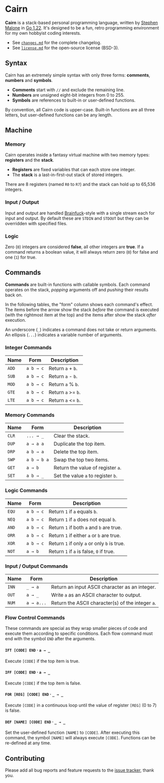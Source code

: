 # Cairn

**Cairn** is a stack-based personal programming language, written by [Stephen Malone][sm] in [Go 1.22][go]. It's designed to be a fun, retro programming environment for my own hobbyist coding interests.

- See [`changes.md`][ch] for the complete changelog.
- See [`license.md`][li] for the open-source license (BSD-3).

## Syntax

Cairn has an extremely simple syntax with only three forms: **comments**, **numbers** and **symbols**.

- **Comments** start with `//` and exclude the remaining line.
- **Numbers** are unsigned eight-bit integers from 0 to 255.
- **Symbols** are references to built-in or user-defined functions.

By convention, all Cairn code is upper-case. Built-in functions are all three letters, but user-defined functions can be any length.

## Machine

### Memory

Cairn operates inside a fantasy virtual machine with two memory types: **registers** and the **stack**.

- **Registers** are fixed variables that can each store one integer.
- The **stack** is a last-in-first-out stack of stored integers.

There are 8 registers (named `R0` to `R7`) and the stack can hold up to 65,536 integers.

### Input / Output

Input and output are handled [Brainfuck][bf]-style with a single stream each for input and output. By default these are `STDIN` and `STDOUT` but they can be overridden with specified files.

### Logic

Zero (`0`) integers are considered **false**, all other integers are **true**. If a command returns a boolean value, it will always return zero (`0`) for false and one (`1`) for true.

## Commands

**Commands** are built-in functions with callable symbols. Each command operates on the stack, *popping* arguments off and *pushing* their results back on.

In the following tables, the "form" column shows each command's effect. The items before the arrow show the stack *before* the command is executed (with the rightmost item at the top) and the items after show the stack *after* execution.

An underscore (`_`) indicates a command does not take or return arguments.
An ellipsis (`...`) indicates a variable number of arguments.

### Integer Commands

Name  | Form      | Description
----- | --------- | -----------
`ADD` | `a b → c` | Return `a` + `b`.
`SUB` | `a b → c` | Return `a` - `b`.
`MOD` | `a b → c` | Return `a` % `b`.
`GTE` | `a b → c` | Return `a` >= `b`.
`LTE` | `a b → c` | Return `a` <= `b`.

### Memory Commands

Name  | Form        | Description
----- | ----------- | -----------
`CLR` | `... → _`   | Clear the stack.
`DUP` | `a → a a`   | Duplicate the top item.
`DRP` | `a b → a`   | Delete the top item.
`SWP` | `a b → b a` | Swap the top two items.
`GET` | `a → b`     | Return the value of register `a`.
`SET` | `a b → _`   | Set the value `a` to register `b`.

### Logic Commands

Name  | Form      | Description
----- | --------- | -----------
`EQU` | `a b → c` | Return `1` if `a` equals `b`.
`NEQ` | `a b → c` | Return `1` if `a` does not equal `b`.
`AND` | `a b → c` | Return `1` if both `a` and `b` are true.
`ORR` | `a b → c` | Return `1` if either `a` or `b` are true.
`XOR` | `a b → c` | Return `1` if only `a` or only `b` is true.
`NOT` | `a → b`   | Return `1` if `a` is false, `0` if true.

### Input / Output Commands

Name  | Form       | Description
----- | ---------- | -----------
`INN` | `_ → a`    | Return an input ASCII character as an integer.
`OUT` | `a → _`    | Write `a` as an ASCII character to output.
`NUM` | `a → a...` | Return the ASCII character(s) of the integer `a`.

### Flow Control Commands

These commands are special as they wrap smaller pieces of code and execute them according to specific conditions. Each flow command must end with the symbol `END` after the arguments.

#### `IFT [CODE] END` · `a → _`

Execute `[CODE]` if the top item is true.

#### `IFF [CODE] END` · `a → _`

Execute `[CODE]` if the top item is false.

#### `FOR [REG] [CODE] END` · `_ → _`

Execute `[CODE]` in a continuous loop until the value of register `[REG]` (0 to 7) is false.

#### `DEF [NAME] [CODE] END` · `_ → _`

Set the user-defined function `[NAME]` to `[CODE]`. After executing this command, the symbol `[NAME]` will always execute `[CODE]`. Functions can be re-defined at any time.

## Contributing

Please add all bug reports and feature requests to the [issue tracker][is], thank you.

[bf]: https://esolangs.org/wiki/Brainfuck
[ch]: https://github.com/wirehaiku/cairn/blob/main/changes.md
[go]: https://golang.org/doc/go1.22
[is]: https://github.com/wirehaiku/cairn/issues
[li]: https://github.com/wirehaiku/cairn/blob/main/license.md
[sm]: https://mastodon.social/@stvmln
